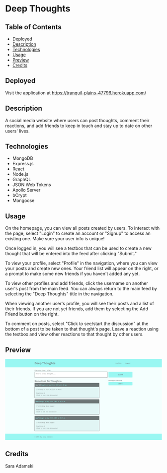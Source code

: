 # Deep Thoughts

## Table of Contents
* [Deployed](#deployed)
* [Description](#description)
* [Technologies](#technologies)
* [Usage](#usage)
* [Preview](#preview)
* [Credits](#credits)


## Deployed
Visit the application at https://tranquil-plains-47796.herokuapp.com/

## Description
A social media website where users can post thoughts, comment their reactions, and add friends to keep in touch and stay up to date on other users' lives.

## Technologies
* MongoDB
* Express.js
* React
* Node.js
* GraphQL
* JSON Web Tokens
* Apollo Server
* bCrypt
* Mongoose

## Usage
On the homepage, you can view all posts created by users. To interact with the page, select "Login" to create an account or "Signup" to access an existing one. Make sure your user info is unique!

Once logged in, you will see a textbox that can be used to create a new thought that will be entered into the feed after clicking "Submit."

To view your profile, select "Profile" in the navigation, where you can view your posts and create new ones. Your friend list will appear on the right, or a prompt to make some new friends if you haven't added any yet.

To view other profiles and add friends, click the username on another user's post from the main feed. You can always return to the main feed by selecting the "Deep Thoughts" title in the navigation.

When viewing another user's profile, you will see their posts and a list of their friends. If you are not yet friends, add them by selecting the Add Friend button on the right.

To comment on posts, select "Click to see/start the discussion" at the bottom of a post to be taken to that thought's page. Leave a reaction using the textbox and view other reactions to that thought by other users.

## Preview
![screenshot](client/public/images/screenshot.png)

## Credits
Sara Adamski